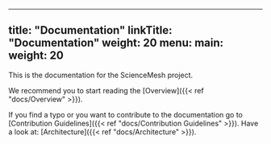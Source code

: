 
---
title: "Documentation"
linkTitle: "Documentation"
weight: 20
menu:
  main:
    weight: 20
---

This is the documentation for the ScienceMesh project. 

We recommend you to start reading the [Overview]({{< ref "docs/Overview" >}}).

If you find a typo or you want to contribute to the documentation go to [Contribution Guidelines]({{< ref "docs/Contribution Guidelines" >}}).
Have a look at: [Architecture]({{< ref "docs/Architecture" >}}).
